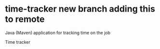 # time-tracker new branch adding this to remote
Java (Maven) application for tracking time on the job

Time tracker
